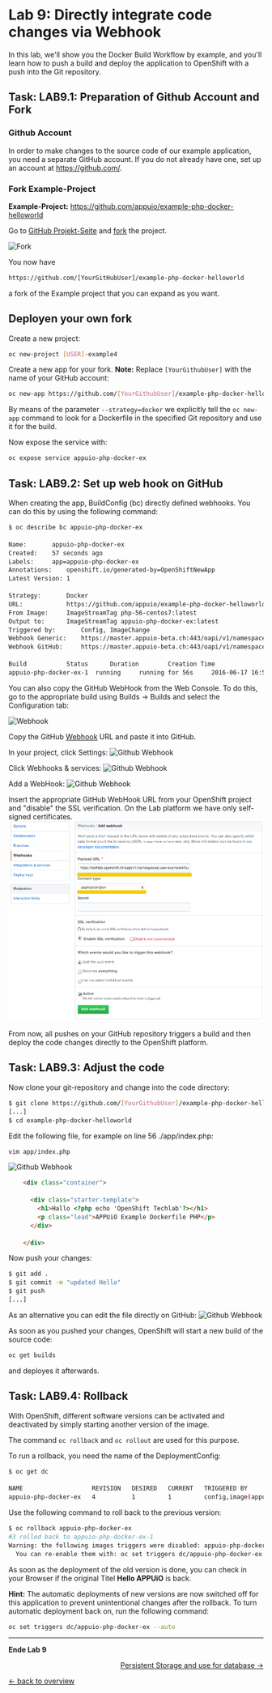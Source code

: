 # Lab 9: Directly integrate code changes via Webhook

In this lab, we'll show you the Docker Build Workflow by example, and you'll learn how to push a build and deploy the application to OpenShift with a push into the Git repository.

## Task: LAB9.1: Preparation of Github Account and Fork

### Github Account

In order to make changes to the source code of our example application, you need a separate GitHub account. If you do not already have one, set up an account at https://github.com/.

### Fork Example-Project

**Example-Project:** https://github.com/appuio/example-php-docker-helloworld

Go to [GitHub Projekt-Seite](https://github.com/appuio/example-php-docker-helloworld) and [fork](https://help.github.com/articles/fork-a-repo/) the project.

![Fork](../images/lab_9_fork_example.png)

You now have

```txt
https://github.com/[YourGitHubUser]/example-php-docker-helloworld
```

a fork of the Example project that you can expand as you want.

## Deployen your own fork

Create a new project:

```bash
oc new-project [USER]-example4
```

Create a new app for your fork.  **Note:** Replace `[YourGithubUser]` with the name of your GitHub account:

```bash
oc new-app https://github.com/[YourGithubUser]/example-php-docker-helloworld.git --strategy=docker --name=appuio-php-docker-ex
```

By means of the parameter  `--strategy=docker` we explicitly tell the `oc new-app` command to look for a Dockerfile in the specified Git repository and use it for the build.

Now expose the service with:

```bash
oc expose service appuio-php-docker-ex
```

## Task: LAB9.2: Set up web hook on GitHub

When creating the app, BuildConfig (bc) directly defined webhooks. You can do this by using the following command:

```bash
$ oc describe bc appuio-php-docker-ex

Name:		appuio-php-docker-ex
Created:	57 seconds ago
Labels:		app=appuio-php-docker-ex
Annotations:	openshift.io/generated-by=OpenShiftNewApp
Latest Version:	1

Strategy:		Docker
URL:			https://github.com/appuio/example-php-docker-helloworld.git
From Image:		ImageStreamTag php-56-centos7:latest
Output to:		ImageStreamTag appuio-php-docker-ex:latest
Triggered by:		Config, ImageChange
Webhook Generic:	https://master.appuio-beta.ch:443/oapi/v1/namespaces/techlab-example4/buildconfigs/appuio-php-docker-ex/webhooks/EqEq18JtxaY3vG2zvPSU/generic
Webhook GitHub:		https://master.appuio-beta.ch:443/oapi/v1/namespaces/techlab-example4/buildconfigs/appuio-php-docker-ex/webhooks/hqQ3h1CzUGIXvWqjiV-G/github

Build			Status		Duration		Creation Time
appuio-php-docker-ex-1 	running 	running for 56s 	2016-06-17 16:56:34 +0200 CEST


```

You can also copy the GitHub WebHook from the Web Console. To do this, go to the appropriate build using Builds → Builds and select the Configuration tab:

![Webhook](../images/lab_9_webhook_ose3.png)

Copy the GitHub [Webhook](https://developer.github.com/webhooks/) URL and paste it into GitHub.

In your project, click Settings:
![Github Webhook](../images/lab_09_webhook_github1.png)

Click Webhooks & services:
![Github Webhook](../images/lab_09_webhook_github2.png)

Add a WebHook:
![Github Webhook](../images/lab_09_webhook_github3.png)

Insert the appropriate GitHub WebHook URL from your OpenShift project and "disable" the SSL verification. On the Lab platform we have only self-signed certificates.
![Github Webhook](../images/lab_09_webhook_github4.png)

From now, all pushes on your GitHub repository triggers a build and then deploy the code changes directly to the OpenShift platform.

## Task: LAB9.3: Adjust the code


Now clone your git-repository and change into the code directory:

```bash
$ git clone https://github.com/[YourGithubUser]/example-php-docker-helloworld.git
[...]
$ cd example-php-docker-helloworld
```

Edit the following file, for example on line 56 ./app/index.php:

```bash
vim app/index.php
```

![Github Webhook](../images/lab_9_codechange1.png)

```html
    <div class="container">

      <div class="starter-template">
        <h1>Hallo <?php echo 'OpenShift Techlab'?></h1>
        <p class="lead">APPUiO Example Dockerfile PHP</p>
      </div>

    </div>
```

Now push your changes:

```bash
$ git add .
$ git commit -m "updated Hello"
$ git push
[...]
```

As an alternative you can edit the file directly on GitHub:
![Github Webhook](../images/lab_9_edit_on_github.png)

As soon as you pushed your changes, OpenShift will start a new build of the source code:

```bash
oc get builds
```

and deployes it afterwards.

## Task: LAB9.4: Rollback

With OpenShift, different software versions can be activated and deactivated by simply starting another version of the image.

The command `oc rollback` and `oc rollout` are used for this purpose.

To run a rollback, you need the name of the DeploymentConfig:

```bash
$ oc get dc

NAME                   REVISION   DESIRED   CURRENT   TRIGGERED BY
appuio-php-docker-ex   4          1         1         config,image(appuio-php-docker-ex:latest)

```

Use the following command to roll back to the previous version:

```bash
$ oc rollback appuio-php-docker-ex
#3 rolled back to appuio-php-docker-ex-1
Warning: the following images triggers were disabled: appuio-php-docker-ex:latest
  You can re-enable them with: oc set triggers dc/appuio-php-docker-ex --auto
```

As soon as the deployment of the old version is done, you can check in your Browser if the original Titel **Hello APPUiO** is back.

**Hint:** The automatic deployments of new versions are now switched off for this application to prevent unintentional changes after the rollback. To turn automatic deployment back on, run the following command:

```bash
oc set triggers dc/appuio-php-docker-ex --auto
```

---

**Ende Lab 9**

<p width="100px" align="right"><a href="10_persistent_storage.md">Persistent Storage and use for database →</a></p>

[← back to overview](../README.md)
